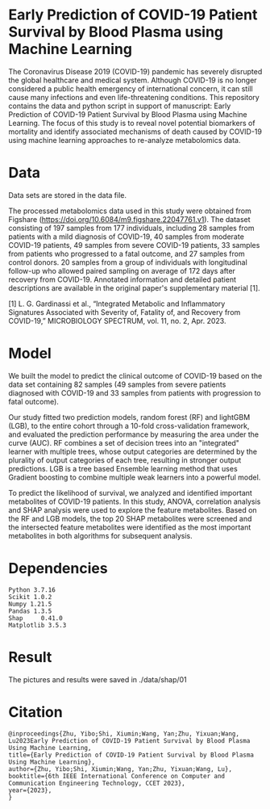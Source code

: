# Early Prediction of COVID-19 Patient Survival by  Blood Plasma using Machine Learning
The Coronavirus Disease 2019 (COVID-19) pandemic has severely disrupted the global healthcare and medical system. Although COVID-19 is no longer considered a public health emergency of international concern, it can still cause many infections and even life-threatening conditions. This repository contains the data and python script in support of manuscript: Early Prediction of COVID-19 Patient Survival by  Blood Plasma using Machine Learning. The focus of this study is to reveal novel potential biomarkers of mortality and identify associated mechanisms of death caused by COVID-19 using machine learning approaches to re-analyze metabolomics data. 

# Data
Data sets are stored in the data file.

The processed metabolomics data used in this study were obtained from Figshare (https://doi.org/10.6084/m9.figshare.22047761.v1). The dataset consisting of 197 samples from 177 individuals, including 28 samples from patients with a mild diagnosis of COVID-19, 40 samples from moderate COVID-19 patients, 49 samples from severe COVID-19 patients, 33 samples from patients who progressed to a fatal outcome, and 27 samples from control donors. 20 samples from a group of individuals with longitudinal follow-up who allowed paired sampling on average of 172 days after recovery from COVID-19.
Annotated information and detailed patient descriptions are available in the original paper's supplementary material [1].

[1] L. G. Gardinassi et al., “Integrated Metabolic and Inflammatory Signatures Associated with Severity of, Fatality of, and Recovery from COVID-19,” MICROBIOLOGY SPECTRUM, vol. 11, no. 2, Apr. 2023.

# Model
We built the model to predict the clinical outcome of COVID-19 based on the data set containing 82 samples (49 samples from severe patients diagnosed with COVID-19 and 33 samples from patients with progression to fatal outcome).

Our study fitted two prediction models, random forest (RF) and lightGBM (LGB), to the entire cohort through a 10-fold cross-validation framework, and evaluated the prediction performance by measuring the area under the curve (AUC). RF combines a set of decision trees into an "integrated" learner with multiple trees, whose output categories are determined by the plurality of output categories of each tree, resulting in stronger output predictions. LGB is a tree based Ensemble learning method that uses Gradient boosting to combine multiple weak learners into a powerful model.

To predict the likelihood of survival, we analyzed and identified important metabolites of COVID-19 patients. In this study, ANOVA, correlation analysis and SHAP analysis were used to explore the feature metabolites. Based on the RF and LGB models, the top 20 SHAP metabolites were screened and the intersected feature metabolites were identified as the most important metabolites in both algorithms for subsequent analysis.

# Dependencies
```
Python 3.7.16
Scikit 1.0.2
Numpy 1.21.5
Pandas 1.3.5
Shap	 0.41.0
Matplotlib 3.5.3
```

# Result
The pictures and results were saved in ./data/shap/01

# Citation
```
@inproceedings{Zhu, Yibo;Shi, Xiumin;Wang, Yan;Zhu, Yixuan;Wang, Lu2023Early Prediction of COVID-19 Patient Survival by Blood Plasma Using Machine Learning,
title={Early Prediction of COVID-19 Patient Survival by Blood Plasma Using Machine Learning},
author={Zhu, Yibo;Shi, Xiumin;Wang, Yan;Zhu, Yixuan;Wang, Lu},
booktitle={6th IEEE International Conference on Computer and Communication Engineering Technology, CCET 2023},
year={2023},
}
```

